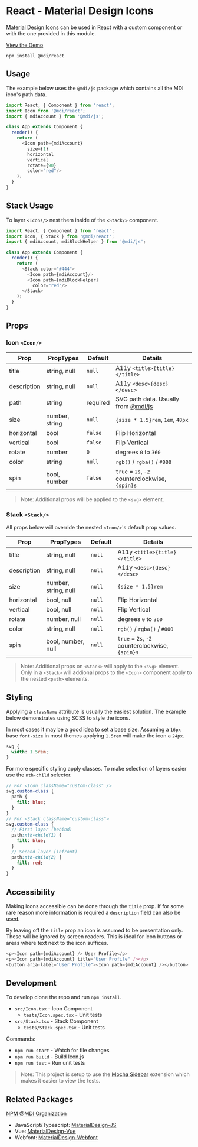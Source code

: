 # React - Material Design Icons

[Material Design Icons](https://materialdesignicons.com/) can be used in React with a custom component or with the one provided in this module.

[View the Demo](https://templarian.github.io/@mdi/react/)

```
npm install @mdi/react
```

## Usage

The example below uses the `@mdi/js` package which contains all the MDI icon's path data.

```javascript
import React, { Component } from 'react';
import Icon from '@mdi/react';
import { mdiAccount } from '@mdi/js';

class App extends Component {
  render() {
    return (
      <Icon path={mdiAccount}
        size={1}
        horizontal
        vertical
        rotate={90}
        color="red"/>
    );
  }
} 
```

## Stack Usage

To layer `<Icons/>` nest them inside of the `<Stack/>` component.

```javascript
import React, { Component } from 'react';
import Icon, { Stack } from '@mdi/react';
import { mdiAccount, mdiBlockHelper } from '@mdi/js';

class App extends Component {
  render() {
    return (
      <Stack color="#444">
        <Icon path={mdiAccount}/>
        <Icon path={mdiBlockHelper}
          color="red"/>
      </Stack>
    );
  }
} 
```

## Props

### Icon `<Icon/>`

| Prop        | PropTypes      | Default  | Details |
|-------------|----------------|----------|---------|
| title       | string, null   | `null`   | A11y `<title>{title}</title>` |
| description | string, null   | `null`   | A11y `<desc>{desc}</desc>` |
| path        | string         | required | SVG path data. Usually from [@mdi/js](https://templarian.github.io/@mdi/js) |
| size        | number, string | `null`   | `{size * 1.5}rem`, `1em`, `48px` |
| horizontal  | bool           | `false ` | Flip Horizontal |
| vertical    | bool           | `false`  | Flip Vertical |
| rotate      | number         | `0 `     | degrees `0` to `360` |
| color       | string         | `null`   | `rgb()` / `rgba()` / `#000` |
| spin        | bool, number   | `false`  | `true` = `2s`, `-2` counterclockwise, `{spin}s` |

> Note: Additional props will be applied to the `<svg>` element.

### Stack `<Stack/>`

All props below will override the nested `<Icon/>`'s default prop values.

| Prop        | PropTypes            | Default  | Details |
|-------------|----------------------|----------|---------|
| title       | string, null         | `null`   | A11y `<title>{title}</title>` |
| description | string, null         | `null`   | A11y `<desc>{desc}</desc>` |
| size        | number, string, null | `null`   | `{size * 1.5}rem` |
| horizontal  | bool, null           | `null`   | Flip Horizontal |
| vertical    | bool, null           | `null`   | Flip Vertical |
| rotate      | number, null         | `null`   | degrees `0` to `360` |
| color       | string, null         | `null`   | `rgb()` / `rgba()` / `#000` |
| spin        | bool, number, null   | `null`   | `true` = `2s`, `-2` counterclockwise, `{spin}s` |

> Note: Additional props on `<Stack>` will apply to the `<svg>` element. Only in a `<Stack>` will addional props to the `<Icon>` component apply to the nested `<path>` elements.


## Styling

Applying a `className` attribute is usually the easiest solution. The example below demonstrates using SCSS to style the icons.

In most cases it may be a good idea to set a base size. Assuming a `16px` base `font-size` in most themes applying `1.5rem` will make the icon a `24px`.

```sass
svg {
  width: 1.5rem;
}
```

For more specific styling apply classes. To make selection of layers easier use the `nth-child` selector.

```sass
// For <Icon className="custom-class" />
svg.custom-class {
  path {
    fill: blue;
  }
}
// For <Stack className="custom-class">
svg.custom-class {
  // First layer (behind)
  path:nth-child(1) {
    fill: blue;
  }
  // Second layer (infront)
  path:nth-child(2) {
    fill: red;
  }
}
```

## Accessibility

Making icons accessible can be done through the `title` prop. If for some rare reason more information is required a `description` field can also be used.

By leaving off the `title` prop an icon is assumed to be presentation only. These will be ignored by screen readers. This is ideal for icon buttons or areas where text next to the icon suffices.

```js
<p><Icon path={mdiAccount} /> User Profile</p>
<p><Icon path={mdiAccount} title="User Profile" /></p>
<button aria-label="User Profile"><Icon path={mdiAccount} /></button>
```

## Development

To develop clone the repo and run `npm install`.

- `src/Icon.tsx` - Icon Component
  - `tests/Icon.spec.tsx` - Unit tests
- `src/Stack.tsx` - Stack Component
  - `tests/Stack.spec.tsx` - Unit tests

Commands:

- `npm run start` - Watch for file changes
- `npm run build` - Build Icon.js
- `npm run test` - Run unit tests

> Note: This project is setup to use the [Mocha Sidebar](https://marketplace.visualstudio.com/items?itemName=maty.vscode-mocha-sidebar) extension which makes it easier to view the tests.

## Related Packages

[NPM @MDI Organization](https://npmjs.com/org/mdi)

- JavaScript/Typescript: [MaterialDesign-JS](https://github.com/Templarian/MaterialDesign-JS)
- Vue: [MaterialDesign-Vue](https://github.com/Templarian/MaterialDesign-Vue)
- Webfont: [MaterialDesign-Webfont](https://github.com/Templarian/MaterialDesign-Webfont)
